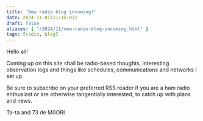 ```yaml
---
title: 'New radio blog incoming!'
date: 2024-11-01T21:45:03Z
draft: false
aliases: [ "/2024/11/new-radio-blog-incoming.html" ]
tags: [radio, blog]
---
```


Hello all!

Coming up on this site shall be radio-based thoughts, interesting observation logs and things like schedules, communications and networks I set up.

Be sure to subscribe on your preferred RSS reader if you are a ham radio enthusiast or are otherwise tangentially interested, to catch up with plans and news.

Ta-ta and 73 de M0ORI